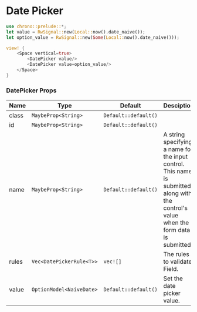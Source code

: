 # Date Picker

```rust demo
use chrono::prelude::*;
let value = RwSignal::new(Local::now().date_naive());
let option_value = RwSignal::new(Some(Local::now().date_naive()));

view! {
    <Space vertical=true>
        <DatePicker value/>
        <DatePicker value=option_value/>
    </Space>
}
```

### DatePicker Props

| Name | Type | Default | Desciption |
| --- | --- | --- | --- |
| class | `MaybeProp<String>` | `Default::default()` |  |
| id | `MaybeProp<String>` | `Default::default()` |  |
| name | `MaybeProp<String>` | `Default::default()` | A string specifying a name for the input control. This name is submitted along with the control's value when the form data is submitted. |
| rules | `Vec<DatePickerRule<T>>` | `vec![]` | The rules to validate Field. |
| value | `OptionModel<NaiveDate>` | `Default::default()` | Set the date picker value. |
